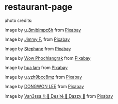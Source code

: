# restaurant-page

photo credits:

Image by <a href="https://pixabay.com/users/u_8miblmpc6h-36946482/?utm_source=link-attribution&utm_medium=referral&utm_campaign=image&utm_content=8281116">u_8miblmpc6h</a> from <a href="https://pixabay.com//?utm_source=link-attribution&utm_medium=referral&utm_campaign=image&utm_content=8281116">Pixabay</a>

Image by <a href="https://pixabay.com/users/land_of_books_youtube-7733644/?utm_source=link-attribution&utm_medium=referral&utm_campaign=image&utm_content=8763893">Jimmy F.</a> from <a href="https://pixabay.com//?utm_source=link-attribution&utm_medium=referral&utm_campaign=image&utm_content=8763893">Pixabay</a>

Image by <a href="https://pixabay.com/users/hellio42-41181595/?utm_source=link-attribution&utm_medium=referral&utm_campaign=image&utm_content=8584642">Stephane</a> from <a href="https://pixabay.com//?utm_source=link-attribution&utm_medium=referral&utm_campaign=image&utm_content=8584642">Pixabay</a>

Image by <a href="https://pixabay.com/users/wow_pho-916237/?utm_source=link-attribution&utm_medium=referral&utm_campaign=image&utm_content=712665">Wow Phochiangrak</a> from <a href="https://pixabay.com//?utm_source=link-attribution&utm_medium=referral&utm_campaign=image&utm_content=712665">Pixabay</a>

Image by <a href="https://pixabay.com/users/pix3853-5208227/?utm_source=link-attribution&utm_medium=referral&utm_campaign=image&utm_content=2262339">hua lam</a> from <a href="https://pixabay.com//?utm_source=link-attribution&utm_medium=referral&utm_campaign=image&utm_content=2262339">Pixabay</a>

Image by <a href="https://pixabay.com/users/u_yzh9bcc8mz-45577180/?utm_source=link-attribution&utm_medium=referral&utm_campaign=image&utm_content=8991043">u_yzh9bcc8mz</a> from <a href="https://pixabay.com//?utm_source=link-attribution&utm_medium=referral&utm_campaign=image&utm_content=8991043">Pixabay</a>

Image by <a href="https://pixabay.com/users/lpegasu-6640154/?utm_source=link-attribution&utm_medium=referral&utm_campaign=image&utm_content=7613313">DONGWON LEE</a> from <a href="https://pixabay.com//?utm_source=link-attribution&utm_medium=referral&utm_campaign=image&utm_content=7613313">Pixabay</a>

Image by <a href="https://pixabay.com/users/van3ssa_-13670757/?utm_source=link-attribution&utm_medium=referral&utm_campaign=image&utm_content=8614629">Van3ssa 🩺🎵 Desiré 🙏 Dazzy 🎹</a> from <a href="https://pixabay.com//?utm_source=link-attribution&utm_medium=referral&utm_campaign=image&utm_content=8614629">Pixabay</a>
